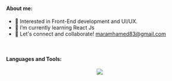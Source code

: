 
#### About me:
- 🔭 Interested in Front-End development and UI/UX.
- 🌱 I’m currently learning React Js
- 💬  Let's connect and collaborate! maramhamed83@gmail.com
<br/>

#### Languages and Tools: 
  <p align="center">
  <a href="https://skillicons.dev">
    <img src="https://skillicons.dev/icons?i=vscode,html,css,js,react,bootstrap,git,github,postman,pr,xd,ai,ae" />       
  </a>
